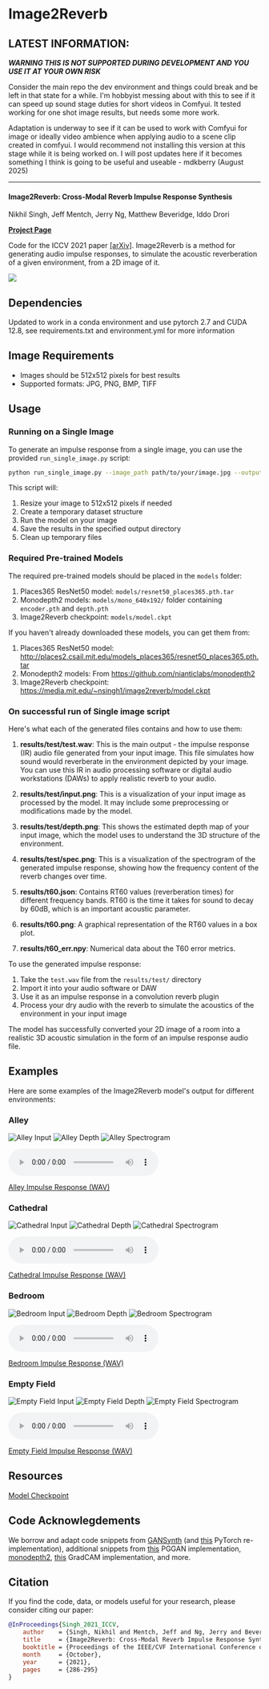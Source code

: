# Image2Reverb

## LATEST INFORMATION:

***WARNING THIS IS NOT SUPPORTED DURING DEVELOPMENT AND YOU USE IT AT YOUR OWN RISK***

Consider the main repo the dev environment and things could break and be left in that state for a while. I'm hobbyist messing about with this to see if it can speed up sound stage duties for short videos in Comfyui. It tested working for one shot image results, but needs some more work.

Adaptation is underway to see if it can be used to work with Comfyui for image or ideally video ambience when applying audio to a scene clip created in comfyui. I would recommend not installing this version at this stage while it is being worked on. I will post updates here if it becomes something I think is going to be useful and useable - mdkberry (August 2025)

---

#### Image2Reverb: Cross-Modal Reverb Impulse Response Synthesis
Nikhil Singh, Jeff Mentch, Jerry Ng, Matthew Beveridge, Iddo Drori

[__Project Page__](https://web.media.mit.edu/~nsingh1/image2reverb/)

Code for the ICCV 2021 paper [[arXiv]](https://arxiv.org/abs/2103.14201). Image2Reverb is a method for generating audio impulse responses, to simulate the acoustic reverberation of a given environment, from a 2D image of it.

![](webpage/src/splash.png)


## Dependencies

Updated to work in a conda environment and use pytorch 2.7 and CUDA 12.8, see requirements.txt and environment.yml for more information


## Image Requirements

* Images should be 512x512 pixels for best results
* Supported formats: JPG, PNG, BMP, TIFF

## Usage

### Running on a Single Image

To generate an impulse response from a single image, you can use the provided `run_single_image.py` script:

```bash
python run_single_image.py --image_path path/to/your/image.jpg --output_dir ./results
```

This script will:
1. Resize your image to 512x512 pixels if needed
2. Create a temporary dataset structure
3. Run the model on your image
4. Save the results in the specified output directory
5. Clean up temporary files

### Required Pre-trained Models

The required pre-trained models should be placed in the `models` folder:
1. Places365 ResNet50 model: `models/resnet50_places365.pth.tar`
2. Monodepth2 models: `models/mono_640x192/` folder containing `encoder.pth` and `depth.pth`
3. Image2Reverb checkpoint: `models/model.ckpt`

If you haven't already downloaded these models, you can get them from:
1. Places365 ResNet50 model: http://places2.csail.mit.edu/models_places365/resnet50_places365.pth.tar
2. Monodepth2 models: From https://github.com/nianticlabs/monodepth2
3. Image2Reverb checkpoint: https://media.mit.edu/~nsingh1/image2reverb/model.ckpt

### On successful run of Single image script

Here's what each of the generated files contains and how to use them:

1. **results/test/test.wav**: This is the main output - the impulse response (IR) audio file generated from your input image. This file simulates how sound would reverberate in the environment depicted by your image. You can use this IR in audio processing software or digital audio workstations (DAWs) to apply realistic reverb to your audio.

2. **results/test/input.png**: This is a visualization of your input image as processed by the model. It may include some preprocessing or modifications made by the model.

3. **results/test/depth.png**: This shows the estimated depth map of your input image, which the model uses to understand the 3D structure of the environment.

4. **results/test/spec.png**: This is a visualization of the spectrogram of the generated impulse response, showing how the frequency content of the reverb changes over time.

5. **results/t60.json**: Contains RT60 values (reverberation times) for different frequency bands. RT60 is the time it takes for sound to decay by 60dB, which is an important acoustic parameter.

6. **results/t60.png**: A graphical representation of the RT60 values in a box plot.

7. **results/t60_err.npy**: Numerical data about the T60 error metrics.

To use the generated impulse response:
1. Take the `test.wav` file from the `results/test/` directory
2. Import it into your audio software or DAW
3. Use it as an impulse response in a convolution reverb plugin
4. Process your dry audio with the reverb to simulate the acoustics of the environment in your input image

The model has successfully converted your 2D image of a room into a realistic 3D acoustic simulation in the form of an impulse response audio file.

## Examples

Here are some examples of the Image2Reverb model's output for different environments:

### Alley
![Alley Input](datasets/examples/alley-1/test/input.png)
![Alley Depth](datasets/examples/alley-1/test/depth.png)
![Alley Spectrogram](datasets/examples/alley-1/test/spec.png)

<audio controls>
  <source src="datasets/examples/alley-1/test/test.wav" type="audio/wav">
  Your browser does not support the audio element.
</audio>

[Alley Impulse Response (WAV)](datasets/examples/alley-1/test/test.wav)

### Cathedral
![Cathedral Input](datasets/examples/cathedral-1/test/input.png)
![Cathedral Depth](datasets/examples/cathedral-1/test/depth.png)
![Cathedral Spectrogram](datasets/examples/cathedral-1/test/spec.png)

<audio controls>
  <source src="datasets/examples/cathedral-1/test/test.wav" type="audio/wav">
  Your browser does not support the audio element.
</audio>

[Cathedral Impulse Response (WAV)](datasets/examples/cathedral-1/test/test.wav)

### Bedroom
![Bedroom Input](datasets/examples/bedroom-1/test/input.png)
![Bedroom Depth](datasets/examples/bedroom-1/test/depth.png)
![Bedroom Spectrogram](datasets/examples/bedroom-1/test/spec.png)

<audio controls>
  <source src="datasets/examples/bedroom-1/test/test.wav" type="audio/wav">
  Your browser does not support the audio element.
</audio>

[Bedroom Impulse Response (WAV)](datasets/examples/bedroom-1/test/test.wav)

### Empty Field
![Empty Field Input](datasets/examples/empty-field-1/test/input.png)
![Empty Field Depth](datasets/examples/empty-field-1/test/depth.png)
![Empty Field Spectrogram](datasets/examples/empty-field-1/test/spec.png)

<audio controls>
  <source src="datasets/examples/empty-field-1/test/test.wav" type="audio/wav">
  Your browser does not support the audio element.
</audio>

[Empty Field Impulse Response (WAV)](datasets/examples/empty-field-1/test/test.wav)

## Resources

[Model Checkpoint](https://media.mit.edu/~nsingh1/image2reverb/model.ckpt)


## Code Acknowlegdements

We borrow and adapt code snippets from [GANSynth](https://github.com/magenta/magenta/tree/master/magenta/models/gansynth) (and [this](https://github.com/ss12f32v/GANsynth-pytorch) PyTorch re-implementation), additional snippets from [this](https://github.com/shanexn/pytorch-pggan) PGGAN implementation, [monodepth2](https://github.com/nianticlabs/monodepth2), [this](https://github.com/jacobgil/pytorch-grad-cam) GradCAM implementation, and more.

## Citation

If you find the code, data, or models useful for your research, please consider citing our paper:

```bibtex
@InProceedings{Singh_2021_ICCV,
    author    = {Singh, Nikhil and Mentch, Jeff and Ng, Jerry and Beveridge, Matthew and Drori, Iddo},
    title     = {Image2Reverb: Cross-Modal Reverb Impulse Response Synthesis},
    booktitle = {Proceedings of the IEEE/CVF International Conference on Computer Vision (ICCV)},
    month     = {October},
    year      = {2021},
    pages     = {286-295}
}
```
